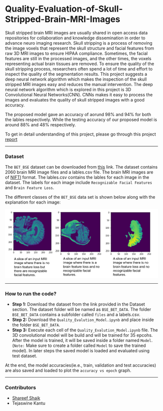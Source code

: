 # Quality-Evaluation-of-Skull-Stripped-Brain-MRI-Images
Skull stripped brain MRI images are usually shared in open
access data repositories for collaboration and knowledge dissemination in order to advance neuro imaging research. Skull
stripping is a process of removing the image voxels that represent the skull structure and facial features from raw 3D MRI
images to ensure HIPAA compliance. Sometimes, the facial
features are still in the processed images, and the other times,
the voxels representing actual brain tissues are removed. To
ensure the quality of the skull stripping process, researchers
often spend a lot of time and effort to inspect the quality of
the segmentation results. This project suggests a deep neural
network algorithm which makes the inspection of the skull
stripped MRI images easy and reduces the manual intervention. The deep neural network algorithm which is explored
in this project is 3D Convolutional Neural Networks(CNN).
CNNs makes it easy to process the images and evaluates the
quality of skull stripped images with a good accuracy.

The proposed model gave an accuracy of aorund 98% and 94% for both the lables respectively. While the testing accuracy of our proposed model is around 88% and 48% respectively.

To get in detail understanding of this project, please go through this project [report](https://github.com/LakshmiGayathri19/Quality-Evaluation-of-Skull-Stripped-Brain-MRI-Images/blob/main/Quality_Evaluation_Model_Report.pdf)

---
### Dataset
The `BET_BSE` dataset can be downloaded from [this](https://dyslexia.computing.clemson.edu/BET_BSE/) link. The dataset contains 2060 brain MRI image files and a lables.csv file. The brain MRI images are of [NIFTI](https://www.google.com/url?sa=t&rct=j&q=&esrc=s&source=web&cd=&cad=rja&uact=8&ved=2ahUKEwim1OSJh-T-AhV5nGoFHQFDAOYQjBB6BAgMEAE&url=https%3A%2F%2Fnifti.nimh.nih.gov%2Fnifti-1%2F&usg=AOvVaw0VSywKKASUHDZWjCMAhcJ2) format. The lables.csv contains the lables for each image in the dataset. The labels for each image include `Recognizable Facial Features` and `Brain Feature Loss`.

The different classes of the `BET_BSE` data set is shown below along with the explanation for each image:

![alt_text](https://github.com/LakshmiGayathri19/Quality-Evaluation-of-Skull-Stripped-Brain-MRI-Images/blob/main/data_vis.png)

---
### How to run the code?
* **Step 1:** Download the dataset from the link provided in the Dataset section. The dataset folder will be named as `BSE_BET_DATA`. The folder `BSE_BET_DATA` contains a subfolder called `files` and a labels.csv.
* **Step 2:** Download the `Quality_Evalution_Model.ipynb` and place inside the folder `BSE_BET_DATA`.
* **Step 3:** Execute each cell of the `Quality_Evalution_Model.ipynb` file. The 3D convolutional model will be build and will be trained for 35 epcohs. After the model is trained, it will be saved inside a folder named `Model`. (`Note:` Make sure to create a folder called `Model` to save the trained model). In later steps the saved model is loaded and evaluated using test dataset. 

At the end, the model accuracies(ie.e., train, validation and test accuracies) are also saved and loaded to plot the `accuracy vs epoch` graph. 

 
---

### Contributors
* [Shareef Shaik](https://github.com/skshareef)
* Tejaswine Kantu
